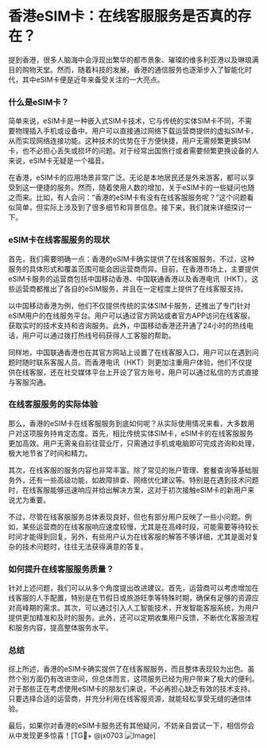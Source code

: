 # 香港eSIM卡：在线客服服务是否真的存在？

提到香港，很多人脑海中会浮现出繁华的都市景象、璀璨的维多利亚港以及琳琅满目的购物天堂。然而，随着科技的发展，香港的通信服务也逐渐步入了智能化时代，其中eSIM卡便是近年来备受关注的一大亮点。

### 什么是eSIM卡？

简单来说，eSIM卡是一种嵌入式SIM卡技术，它与传统的实体SIM卡不同，不需要物理插入手机或设备中。用户可以直接通过网络下载运营商提供的虚拟SIM卡，从而实现网络连接功能。这种技术的优势在于方便快捷，用户无需频繁更换SIM卡，也不必担心丢失或损坏的问题。对于经常出国旅行或者需要频繁更换设备的人来说，eSIM卡无疑是一个福音。

在香港，eSIM卡的应用场景非常广泛。无论是本地居民还是外来游客，都可以享受到这一便捷的服务。然而，随着使用人数的增加，关于eSIM卡的一些疑问也随之而来。比如，有人会问：“香港的eSIM卡有没有在线客服服务呢？”这个问题看似简单，但实际上涉及到了很多细节和背景信息。接下来，我们就来详细探讨一下。

### eSIM卡在线客服服务的现状

首先，我们需要明确一点：香港的eSIM卡确实提供了在线客服服务。不过，这种服务的具体形式和覆盖范围可能会因运营商而异。目前，在香港市场上，主要提供eSIM卡服务的运营商包括中国移动香港、中国联通香港以及香港电讯（HKT）。这些运营商都推出了各自的eSIM服务，并且在一定程度上提供了在线客服支持。

以中国移动香港为例，他们不仅提供传统的实体SIM卡服务，还推出了专门针对eSIM用户的在线服务平台。用户可以通过官方网站或者官方APP访问在线客服，获取实时的技术支持和咨询服务。此外，中国移动香港还开通了24小时的热线电话，用户可以通过拨打热线号码获得人工客服的帮助。

同样地，中国联通香港也在其官方网站上设置了在线客服入口，用户可以在遇到问题时随时联系客服人员。而香港电讯（HKT）则更加注重用户体验，他们不仅提供在线客服，还在社交媒体平台上开设了官方账号，用户可以通过私信的方式直接与客服沟通。

### 在线客服服务的实际体验

那么，香港的eSIM卡在线客服服务到底如何呢？从实际使用情况来看，大多数用户对这项服务持肯定态度。首先，相比传统实体SIM卡，eSIM卡的在线客服服务更加高效。用户无需亲自前往营业厅，只需通过手机或电脑即可完成咨询和处理，极大地节省了时间和精力。

其次，在线客服的服务内容也非常丰富。除了常见的账户管理、套餐查询等基础服务外，还有一些高级功能，如故障排查、网络优化建议等。特别是在遇到技术问题时，在线客服能够迅速响应并给出解决方案，这对于初次接触eSIM卡的新用户来说尤为重要。

不过，尽管在线客服服务总体表现良好，但也有部分用户反映了一些小问题。例如，某些运营商的在线客服响应速度较慢，尤其是在高峰时段，可能需要等待较长时间才能得到回复。另外，有些用户认为在线客服的解答不够详细，尤其是面对复杂的技术问题时，往往无法获得满意的答复。

### 如何提升在线客服服务质量？

针对上述问题，我们可以从多个角度提出改进建议。首先，运营商可以考虑增加在线客服的人手配置，特别是在节假日或旅游旺季等特殊时期，确保有足够的资源应对高峰期的需求。其次，可以通过引入人工智能技术，开发智能客服系统，为用户提供更加精准和及时的服务。此外，还可以定期收集用户反馈，不断优化客服流程和服务内容，提高整体服务水平。

### 总结

综上所述，香港的eSIM卡确实提供了在线客服服务，而且整体表现较为出色。虽然个别方面仍有改进空间，但总体而言，这项服务已经为用户带来了极大的便利。对于那些正在考虑使用eSIM卡的朋友们来说，不必再担心缺乏有效的技术支持。只要选择合适的运营商，并充分利用在线客服资源，就能轻松享受无缝的通信体验。

最后，如果你对香港的eSIM卡服务还有其他疑问，不妨亲自尝试一下，相信你会从中发现更多惊喜！[TG💪+ @jx0703 ![Image](https://github.com/user-attachments/assets/dbca1d08-cadb-493c-b0ec-ad6f7a83f270)]